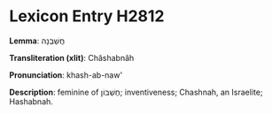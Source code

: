 # Lexicon Entry H2812

**Lemma**: חֲשַׁבְנָה

**Transliteration (xlit)**: Chăshabnâh

**Pronunciation**: khash-ab-naw'

**Description**:
feminine of חֶשְׁבּוֹן; inventiveness; Chashnah, an Israelite; Hashabnah.
